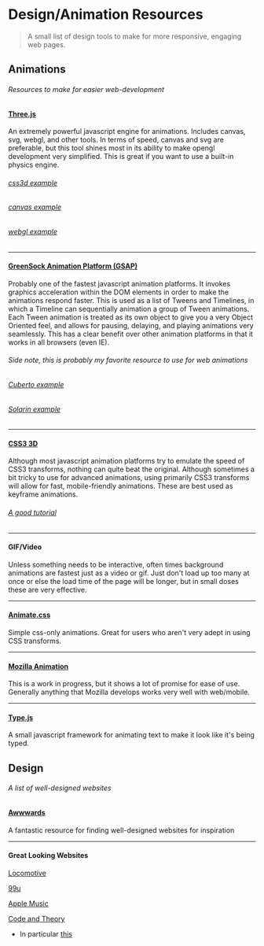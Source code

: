 Design/Animation Resources
==========================
> A small list of design tools to make for more responsive, engaging web pages.

## Animations
###### Resources to make for easier web-development

#### [Three.js](http://threejs.org/)
An extremely powerful javascript engine for animations. Includes canvas, svg, webgl, and other tools.
In terms of speed, canvas and svg are preferable, but this tool shines most in its ability to make opengl development very simplified. This is great if you want to use a built-in physics engine.
###### [css3d example](http://threejs.org/examples/#css3d_periodictable)
###### [canvas example](http://threejs.org/examples/#canvas_lines_sphere)
###### [webgl example](http://threejs.org/examples/#webgl_gpgpu_birds)
____
#### [GreenSock Animation Platform (GSAP)](http://greensock.com/get-started-js#tweenmax)
Probably one of the fastest javascript animation platforms. It invokes graphics acceleration within
the DOM elements in order to make the animations respond faster. This is used as a list of Tweens
and Timelines, in which a Timeline can sequentially animation a group of Tween animations. Each
Tween animation is treated as its own object to give you a very Object Oriented feel, and allows
for pausing, delaying, and playing animations very seamlessly.
This has a clear benefit over other animation platforms in that it works in all browsers (even IE).
###### Side note, this is probably my favorite resource to use for web animations
###### [Cuberto example](http://cuberto.com/)
###### [Solarin example](https://www.sirinlabs.com/discover)
____
#### [CSS3 3D](http://www.w3schools.com/css/css3_3dtransforms.asp)
Although most javascript animation platforms try to emulate the speed of CSS3 transforms,
nothing can quite beat the original. Although sometimes a bit tricky to use for advanced
animations, using primarily CSS3 transforms will allow for fast, mobile-friendly animations.
These are best used as keyframe animations.
###### [A good tutorial](https://desandro.github.io/3dtransforms/)
___
#### GIF/Video
Unless something needs to be interactive, often times background animations are fastest just
as a video or gif. Just don't load up too many at once or else the load time of the page will
be longer, but in small doses these are very effective.
____
#### [Animate.css](https://daneden.github.io/animate.css/)
Simple css-only animations. Great for users who aren't very adept in using CSS transforms.
____
#### [Mozilla Animation](https://developer.mozilla.org/en-US/docs/Web/API/Animation#Event_handlers)
This is a work in progress, but it shows a lot of promise for ease of use.
Generally anything that Mozilla develops works very well with web/mobile.
____
#### [Type.js](http://typejs.org/)
A small javascript framework for animating text to make it look like it's being typed.

## Design
###### A list of well-designed websites

#### [Awwwards](http://www.awwwards.com/)
A fantastic resource for finding well-designed websites for inspiration
____
#### Great Looking Websites
[Locomotive](https://locomotive.ca/)

[99u](http://99u.com/)

[Apple Music](http://www.apple.com/music/)

[Code and Theory](http://www.codeandtheory.com/)

* In particular [this](http://www.codeandtheory.com/why-we-make)
